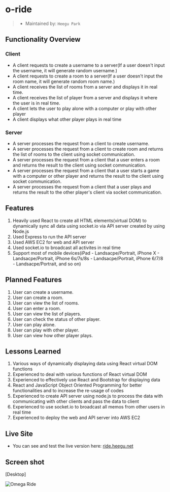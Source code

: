 # o-ride

> - Maintained by: `Heegu Park`

## Functionality Overview
### Client
- A client requests to create a username to a server(If a user doesn't input the username, it will generate random username.)
- A client requests to create a room to a server(If a user doesn't input the room name, it will generate random room name.)
- A client receives the list of rooms from a server and displays it in real time.
- A client receives the list of player from a server and displays it where the user is in real time.
- A client lets the user to play alone with a computer or play with other player
- A client displays what other player plays in real time
### Server
- A server processes the request from a client to create username.
- A server processes the request from a client to create room and returns the list of rooms to the client using socket communication.
- A server processes the request from a client that a user enters a room and returns the result to the client using socket communication.
- A server processes the request from a client that a user starts a game with a computer or other player and returns the result to the client using socket communication.
- A server processes the request from a client that a user plays and returns the result to the other player's client via socket communication.

## Features
1. Heavily used React to create all HTML elements(virtual DOM) to dynamically sync all data using socket.io via API server created by using Node.js
2. Used Express to run the API server
3. Used AWS EC2 for web and API server
4. Used socket.io to broadcast all activites in real time
5. Support most of mobile devices(iPad - Landsacpe/Portrait, iPhone X - Landsacpe/Portrait, iPhone 6s/7s/8s - Landsacpe/Portrait, iPhone 6/7/8 - Landsacpe/Portrait, and so on)

## Planned Features
1. User can create a username.
2. User can create a room.
3. User can view the list of rooms.
4. User can enter a room.
5. User can view the list of players.
6. User can check the status of other player.
7. User can play alone.
8. User can play with other player.
9. User can view how other player plays.

## Lessons Learned
1. Various ways of dynamically displaying data using React virtual DOM functions
2. Experienced to deal with various functions of React virtual DOM
3. Experienced to effectively use React and Bootstrap for displaying data
4. React and JavaScript Object Oriented Programming for better functionalities and to increase the re-usage of codes
5. Experienced to create API server using node.js to process the data with communicating with other clients and pass the data to client
6. Experienced to use socket.io to broadcast all memos from other users in real time
7. Experienced to deploy the web and API server into AWS EC2

## Live Site
* You can see and test the live version here: <a href="https://ride.heegu.net" target="blank">ride.heegu.net</a>

## Screen shot
[Desktop]

![Omega Ride](https://github.com/heegupark/omega-ride/ride-ss-001.gif)
